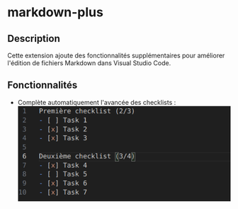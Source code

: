 # markdown-plus

## Description

Cette extension ajoute des fonctionnalités supplémentaires pour améliorer l'édition de fichiers Markdown dans Visual Studio Code.

## Fonctionnalités

- Complète automatiquement l'avancée des checklists : 
![checklists](imgs/checklists.png)